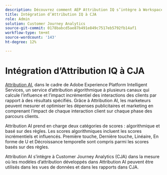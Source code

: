 ```yaml
---
description: Découvrez comment AEP Attribution IQ s’intègre à Workspace dans CJA.
title: Intégration d’Attribution IQ à CJA
role: Admin
solution: Customer Journey Analytics
source-git-commit: 0178babcd5ae87b491e849c7517eb5792fb14af1
workflow-type: tm+mt
source-wordcount: '143'
ht-degree: 12%

---
```


# Intégration d’Attribution IQ à CJA

[Attribution AI](https://experienceleague.adobe.com/docs/experience-platform/intelligent-services/attribution-ai/overview.html?lang=en), dans le cadre de Adobe Experience Platform Intelligent Services, un service d’attribution algorithmique à plusieurs canaux qui calcule l’influence et l’impact incrémentiel des interactions des clients par rapport à des résultats spécifiés. Grâce à Attribution AI, les marketeurs peuvent mesurer et optimiser les dépenses publicitaires et marketing en comprenant l’impact de chaque interaction client sur chaque phase des parcours clients.

Attribution AI prend en charge deux catégories de scores : algorithmique et basé sur des règles. Les scores algorithmiques incluent les scores incrémentiels et influencés. Première touche, Dernière touche, Linéaire, En forme de U et Décroissance temporelle sont compris parmi les scores basés sur des règles.

Attribution AI s’intègre à Customer Journey Analytics (CJA) dans la mesure où les modèles d’attribution développés dans Attribution AI peuvent être utilisés dans les vues de données et dans les rapports dans CJA.

